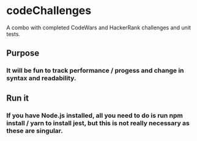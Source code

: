 # codeChallenges
A combo with completed CodeWars and HackerRank challenges and unit tests.

## Purpose

### It will be fun to track performance / progess and change in syntax and readability.

## Run it

### If you have Node.js installed,  all you need to do is run npm install / yarn to install jest, but this is not really necessary as these are singular.
